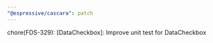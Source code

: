 ```yaml
---
"@espressive/cascara": patch
---
```


chore(FDS-329): [DataCheckbox]: Improve unit test for DataCheckbox

